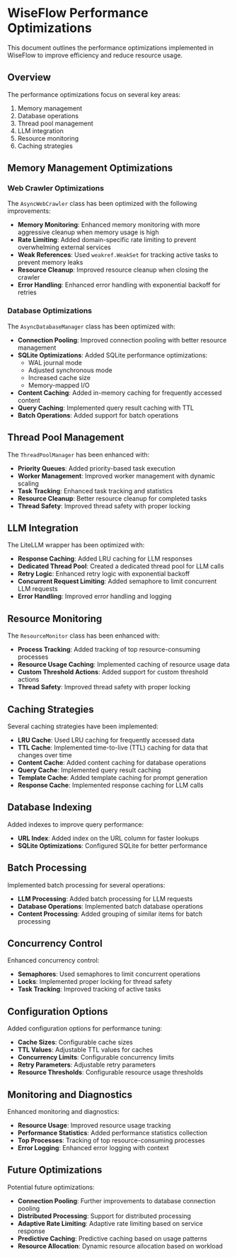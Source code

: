 # WiseFlow Performance Optimizations

This document outlines the performance optimizations implemented in WiseFlow to improve efficiency and reduce resource usage.

## Overview

The performance optimizations focus on several key areas:

1. Memory management
2. Database operations
3. Thread pool management
4. LLM integration
5. Resource monitoring
6. Caching strategies

## Memory Management Optimizations

### Web Crawler Optimizations

The `AsyncWebCrawler` class has been optimized with the following improvements:

- **Memory Monitoring**: Enhanced memory monitoring with more aggressive cleanup when memory usage is high
- **Rate Limiting**: Added domain-specific rate limiting to prevent overwhelming external services
- **Weak References**: Used `weakref.WeakSet` for tracking active tasks to prevent memory leaks
- **Resource Cleanup**: Improved resource cleanup when closing the crawler
- **Error Handling**: Enhanced error handling with exponential backoff for retries

### Database Optimizations

The `AsyncDatabaseManager` class has been optimized with:

- **Connection Pooling**: Improved connection pooling with better resource management
- **SQLite Optimizations**: Added SQLite performance optimizations:
  - WAL journal mode
  - Adjusted synchronous mode
  - Increased cache size
  - Memory-mapped I/O
- **Content Caching**: Added in-memory caching for frequently accessed content
- **Query Caching**: Implemented query result caching with TTL
- **Batch Operations**: Added support for batch operations

## Thread Pool Management

The `ThreadPoolManager` has been enhanced with:

- **Priority Queues**: Added priority-based task execution
- **Worker Management**: Improved worker management with dynamic scaling
- **Task Tracking**: Enhanced task tracking and statistics
- **Resource Cleanup**: Better resource cleanup for completed tasks
- **Thread Safety**: Improved thread safety with proper locking

## LLM Integration

The LiteLLM wrapper has been optimized with:

- **Response Caching**: Added LRU caching for LLM responses
- **Dedicated Thread Pool**: Created a dedicated thread pool for LLM calls
- **Retry Logic**: Enhanced retry logic with exponential backoff
- **Concurrent Request Limiting**: Added semaphore to limit concurrent LLM requests
- **Error Handling**: Improved error handling and logging

## Resource Monitoring

The `ResourceMonitor` class has been enhanced with:

- **Process Tracking**: Added tracking of top resource-consuming processes
- **Resource Usage Caching**: Implemented caching of resource usage data
- **Custom Threshold Actions**: Added support for custom threshold actions
- **Thread Safety**: Improved thread safety with proper locking

## Caching Strategies

Several caching strategies have been implemented:

- **LRU Cache**: Used LRU caching for frequently accessed data
- **TTL Cache**: Implemented time-to-live (TTL) caching for data that changes over time
- **Content Cache**: Added content caching for database operations
- **Query Cache**: Implemented query result caching
- **Template Cache**: Added template caching for prompt generation
- **Response Cache**: Implemented response caching for LLM calls

## Database Indexing

Added indexes to improve query performance:

- **URL Index**: Added index on the URL column for faster lookups
- **SQLite Optimizations**: Configured SQLite for better performance

## Batch Processing

Implemented batch processing for several operations:

- **LLM Processing**: Added batch processing for LLM requests
- **Database Operations**: Implemented batch database operations
- **Content Processing**: Added grouping of similar items for batch processing

## Concurrency Control

Enhanced concurrency control:

- **Semaphores**: Used semaphores to limit concurrent operations
- **Locks**: Implemented proper locking for thread safety
- **Task Tracking**: Improved tracking of active tasks

## Configuration Options

Added configuration options for performance tuning:

- **Cache Sizes**: Configurable cache sizes
- **TTL Values**: Adjustable TTL values for caches
- **Concurrency Limits**: Configurable concurrency limits
- **Retry Parameters**: Adjustable retry parameters
- **Resource Thresholds**: Configurable resource usage thresholds

## Monitoring and Diagnostics

Enhanced monitoring and diagnostics:

- **Resource Usage**: Improved resource usage tracking
- **Performance Statistics**: Added performance statistics collection
- **Top Processes**: Tracking of top resource-consuming processes
- **Error Logging**: Enhanced error logging with context

## Future Optimizations

Potential future optimizations:

- **Connection Pooling**: Further improvements to database connection pooling
- **Distributed Processing**: Support for distributed processing
- **Adaptive Rate Limiting**: Adaptive rate limiting based on service response
- **Predictive Caching**: Predictive caching based on usage patterns
- **Resource Allocation**: Dynamic resource allocation based on workload

